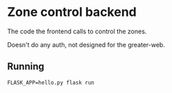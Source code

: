 Zone control backend
====================

The code the frontend calls to control the zones.

Doesn't do any auth, not designed for the greater-web.

Running
-------

    FLASK_APP=hello.py flask run
